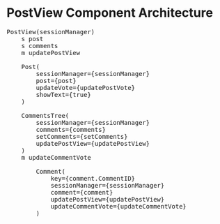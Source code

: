 # PostView Component Architecture

<pre>
PostView(sessionManager)   
    s post  
    s comments  
    m updatePostView  

    Post(
        sessionManager={sessionManager}
        post={post}
        updateVote={updatePostVote}
        showText={true}
    )

    CommentsTree(
        sessionManager={sessionManager}
        comments={comments}
        setComments={setComments}
        updatePostView={updatePostView}
    )
    m updateCommentVote

        Comment(
            key={comment.CommentID}
            sessionManager={sessionManager}
            comment={comment}
            updatePostView={updatePostView}
            updateCommentVote={updateCommentVote}
        )
</pre>
